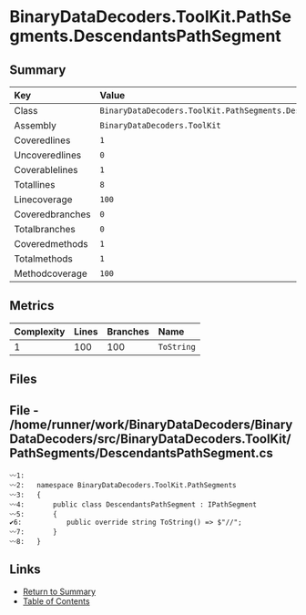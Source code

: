 ﻿# BinaryDataDecoders.ToolKit.PathSegments.DescendantsPathSegment

## Summary

| Key             | Value                                                            |
| :-------------- | :--------------------------------------------------------------- |
| Class           | `BinaryDataDecoders.ToolKit.PathSegments.DescendantsPathSegment` |
| Assembly        | `BinaryDataDecoders.ToolKit`                                     |
| Coveredlines    | `1`                                                              |
| Uncoveredlines  | `0`                                                              |
| Coverablelines  | `1`                                                              |
| Totallines      | `8`                                                              |
| Linecoverage    | `100`                                                            |
| Coveredbranches | `0`                                                              |
| Totalbranches   | `0`                                                              |
| Coveredmethods  | `1`                                                              |
| Totalmethods    | `1`                                                              |
| Methodcoverage  | `100`                                                            |

## Metrics

| Complexity | Lines | Branches | Name       |
| :--------- | :---- | :------- | :--------- |
| 1          | 100   | 100      | `ToString` |

## Files

## File - /home/runner/work/BinaryDataDecoders/BinaryDataDecoders/src/BinaryDataDecoders.ToolKit/PathSegments/DescendantsPathSegment.cs

```CSharp
〰1:   
〰2:   namespace BinaryDataDecoders.ToolKit.PathSegments
〰3:   {
〰4:       public class DescendantsPathSegment : IPathSegment
〰5:       {
✔6:           public override string ToString() => $"//";
〰7:       }
〰8:   }
```

## Links

* [Return to Summary](Summary.md)
* [Table of Contents](../TOC.md)

